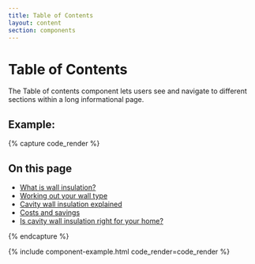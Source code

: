 ```yaml
---
title: Table of Contents
layout: content
section: components
---
```


# Table of Contents

The Table of contents component lets users see and navigate to different sections within a long informational page.

## Example:

{% capture code_render %}
<div class="contents-table">
  <h2 class="h5">On this page</h2>
  <ul>
    <li><a href="">What is wall insulation?</a></li>
    <li><a href="">Working out your wall type</a></li>
    <li><a href="">Cavity wall insulation explained</a></li>
    <li><a href="">Costs and savings</a></li>
    <li><a href="">Is cavity wall insulation right for your home?</a></li>
  </ul>
</div>
{% endcapture %}

{% include component-example.html code_render=code_render %}
